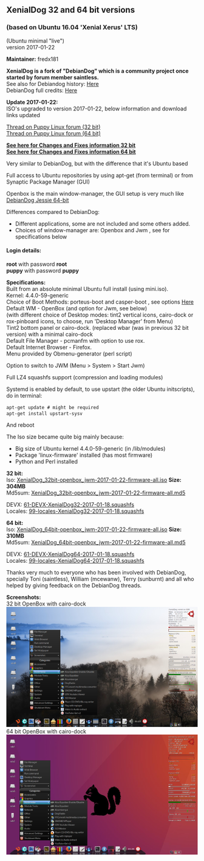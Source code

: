 ## XenialDog 32 and 64 bit versions   

### (based on Ubuntu 16.04 'Xenial Xerus' LTS)
(Ubuntu minimal "live")  
version 2017-01-22

**Maintainer:** fredx181

**XenialDog is a fork of "DebianDog" which is a community project once started by forum member saintless.**   
See also for Debiandog history: [Here](https://debiandog.github.io/doglinux/zz07about.html)   
DebianDog full credits: [Here](https://github.com/DebianDog/Wheezy/blob/master/Credits.md)   

**Update 2017-01-22:**       
ISO's upgraded to version 2017-01-22, below information and download links updated         

[Thread on Puppy Linux forum (32 bit)](http://murga-linux.com/puppy/viewtopic.php?t=106696)   
[Thread on Puppy Linux forum (64 bit)](http://murga-linux.com/puppy/viewtopic.php?t=109476)

**[See here for Changes and Fixes information 32 bit](http://murga-linux.com/puppy/viewtopic.php?p=901549#901549)**      
**[See here for Changes and Fixes information 64 bit](http://murga-linux.com/puppy/viewtopic.php?p=939927#939927)**          

Very similar to DebianDog, but with the difference that it's Ubuntu based

Full access to Ubuntu repositories by using apt-get (from terminal) or from Synaptic Package Manager (GUI)

Openbox is the main window-manager, the GUI setup is very much like [DebianDog Jessie 64-bit](https://debiandog.github.io/doglinux/zz02debiandog64.html)

Differences compared to DebianDog:
    
- Different applications, some are not included and some others added.    
- Choices of window-manager are: Openbox and Jwm , see for specifications below    

#### Login details:    
**root** with password **root**        
**puppy** with password **puppy**    

**Specifications:**    
Built from an absolute minimal Ubuntu full install (using mini.iso).    
Kernel: 4.4.0-59-generic    
Choice of Boot Methods: porteus-boot and casper-boot , see options [Here](https://github.com/DebianDog/xenialdog/wiki)   
Default WM - OpenBox (and option for Jwm, see below)    
(with different choice of Desktop modes: tint2 vertical icons, cairo-dock or rox-pinboard icons, to choose, run 'Desktop Manager' from Menu)    
Tint2 bottom panel or cairo-dock.
(replaced wbar (was in previous 32 bit version) with a minimal cairo-dock       
Default File Manager - pcmanfm with option to use rox.    
Default Internet Browser - Firefox.    
Menu provided by Obmenu-generator (perl script)    
 
Option to switch to JWM (Menu > System > Start Jwm)    

Full LZ4 squashfs support (compression and loading modules)    

Systemd is enabled by default, to use upstart (the older Ubuntu initscripts), do in terminal:
    
```
apt-get update # might be required    
apt-get install upstart-sysv
```    
And reboot    

The Iso size became quite big mainly because:    
- Big size of Ubuntu kernel 4.4.0-59-generic (in /lib/modules)    
- Package 'linux-firmware' installed (has most firmware)        
- Python and Perl installed      

**32 bit:**      
Iso: [XenialDog_32bit-openbox_jwm-2017-01-22-firmware-all.iso](https://github.com/DebianDog/xenialdog/releases/download/v0.1/XenialDog_32bit-openbox_jwm-2017-01-22-firmware-all.iso) **Size: 304MB**        
Md5sum: [XenialDog_32bit-openbox_jwm-2017-01-22-firmware-all.md5](https://github.com/DebianDog/xenialdog/releases/download/v0.1/XenialDog_32bit-openbox_jwm-2017-01-22-firmware-all.md5)   

DEVX: [61-DEVX-XenialDog32-2017-01-18.squashfs](https://github.com/DebianDog/xenialdog/releases/download/v1.0/61-DEVX-XenialDog-2016-05-21.squashfs)    
Locales: [99-locales-XenialDog32-2017-01-18.squashfs](https://github.com/DebianDog/xenialdog/releases/download/v1.0/99-locales-XenialDog-2016-05-21.squashfs)    
      
**64 bit:**   
 Iso: [XenialDog_64bit-openbox_jwm-2017-01-22-firmware-all.iso](https://github.com/DebianDog/xenialdog/releases/download/v0.2/XenialDog_64bit-openbox_jwm-2017-01-22-firmware-all.iso) **Size: 310MB**        
Md5sum: [XenialDog_64bit-openbox_jwm-2017-01-22-firmware-all.md5](https://github.com/DebianDog/xenialdog/releases/download/v0.2/XenialDog_64bit-openbox_jwm-2017-01-22-firmware-all.md5)

DEVX: [61-DEVX-XenialDog64-2017-01-18.squashfs](https://github.com/DebianDog/xenialdog/releases/download/v2.0/61-DEVX-XenialDog-2016-05-21.squashfs)       
Locales: [99-locales-XenialDog64-2017-01-18.squashfs](https://github.com/DebianDog/xenialdog/releases/download/v2.0/99-locales-XenialDog-2016-05-21.squashfs)        

Thanks very much to everyone who has been involved with DebianDog, specially Toni (saintless), William (mcewanw), Terry (sunburnt) and all who helped by giving feedback on the DebianDog threads.

**Screenshots:**      
32 bit OpenBox with cairo-dock      
![OpenBox](screenshots/xendog32_cairo-dock.png)       
64 bit OpenBox with cairo-dock         
![OpenBox](screenshots/xendog64_cairo-dock.png)    